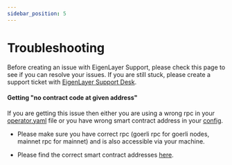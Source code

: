 ```yaml
---
sidebar_position: 5
---
```


# Troubleshooting

Before creating an issue with EigenLayer Support, please check this page to see if you can resolve your issues. If you are still stuck, please create a support ticket with <a href="javascript:void(0)"  id="intercom_trigger_eldocs" >EigenLayer Support Desk</a>.

#### Getting "no contract code at given address"

If you are getting this issue then either you are using a wrong rpc in your [operator.yaml](https://github.com/Layr-Labs/eigenlayer-cli/blob/master/pkg/operator/config/operator-config-example.yaml#L32) file or you have wrong smart contract address in your [config](https://github.com/Layr-Labs/eigenlayer-cli/blob/master/pkg/operator/config/operator-config-example.yaml#L25).

- Please make sure you have correct rpc (goerli rpc for goerli nodes, mainnet rpc for mainnet) and is also accessible via your machine.

- Please find the correct smart contract addresses [here](./operator-installation#goerli-smart-contract-addresses).
